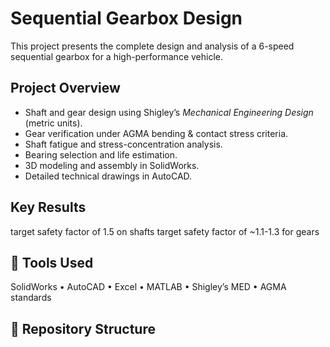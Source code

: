 # Sequential Gearbox Design

This project presents the complete design and analysis of a 6-speed sequential gearbox for a high-performance vehicle.

## Project Overview
- Shaft and gear design using Shigley’s *Mechanical Engineering Design* (metric units).
- Gear verification under AGMA bending & contact stress criteria.
- Shaft fatigue and stress-concentration analysis.
- Bearing selection and life estimation.
- 3D modeling and assembly in SolidWorks.
- Detailed technical drawings in AutoCAD.

## Key Results
target safety factor of 1.5 on shafts
target safety factor of ~1.1-1.3 for gears

## 🧰 Tools Used
SolidWorks • AutoCAD • Excel • MATLAB • Shigley’s MED • AGMA standards

## 📂 Repository Structure

